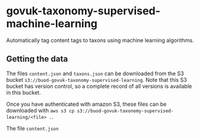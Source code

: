 # govuk-taxonomy-supervised-machine-learning

Automatically tag content tags to taxons using machine learning algorithms.

## Getting the data

The files `content.json` and `taxons.json` can be downloaded from the S3 bucket `s3://buod-govuk-taxonomy-supervised-learning`. Note that this S3 bucket has version control, so a complete record of all versions is available in this bucket.

Once you have authenticated with amazon S3, these files can be downloaded with `aws s3 cp s3://buod-govuk-taxonomy-supervised-learning/<file> .`.

The file `content.json`

